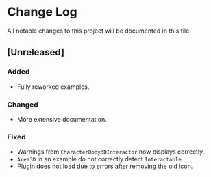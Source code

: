 # Change Log

All notable changes to this project will be documented in this file.

## [Unreleased]

### Added

- Fully reworked examples.

### Changed

- More extensive documentation.

### Fixed

- Warnings from `CharacterBody3DInteractor` now displays correctly.
- `Area3D` in an example do not correctly detect `Interactable`.
- Plugin does not load due to errors after removing the old icon.
